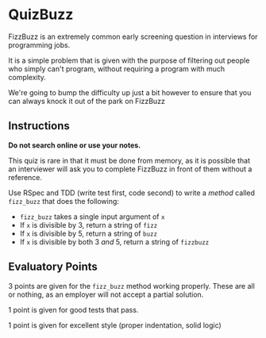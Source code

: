 # QuizBuzz

FizzBuzz is an extremely common early screening question in interviews for programming jobs.

It is a simple problem that is given with the purpose of filtering out people who simply can't program, without requiring a program with much complexity.

We're going to bump the difficulty up just a bit however to ensure that you can always knock it out of the park on FizzBuzz

## Instructions

**Do not search online or use your notes.** 

This quiz is rare in that it must be done from memory, as it is possible that an interviewer will ask you to complete FizzBuzz in front of them without a reference.

Use RSpec and TDD (write test first, code second) to write a *method* called `fizz_buzz` that does the following:

* `fizz_buzz` takes a single input argument of `x`
* If `x` is divisible by 3, return a string of `fizz`
* If `x` is divisible by 5, return a string of `buzz`
* If `x` is divisible by both 3 *and* 5, return a string of `fizzbuzz`

## Evaluatory Points

3 points are given for the `fizz_buzz` method working properly. These are all or nothing, as an employer will not accept a partial solution.

1 point is given for good tests that pass.

1 point is given for excellent style (proper indentation, solid logic)
